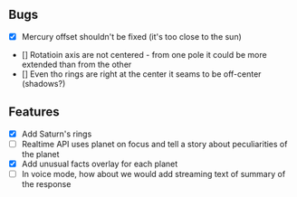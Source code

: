 ## Bugs
- [x] Mercury offset shouldn't be fixed (it's too close to the sun)
- [] Rotatioin axis are not centered - from one pole it could be more extended than from the other
- [] Even tho rings are right at the center it seams to be off-center (shadows?)

## Features
- [x] Add Saturn's rings
- [ ] Realtime API uses planet on focus and tell a story about peculiarities of the planet
- [x] Add unusual facts overlay for each planet
- [ ] In voice mode, how about we would add streaming text of summary of the response